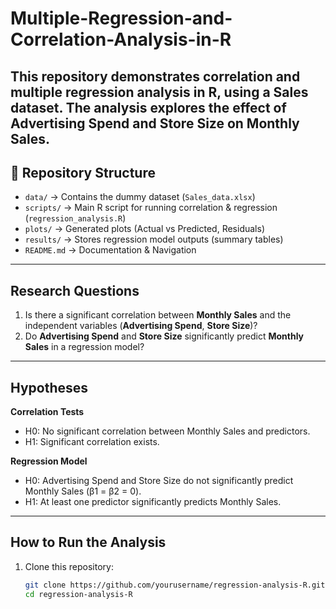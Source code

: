 # Multiple-Regression-and-Correlation-Analysis-in-R
This repository demonstrates correlation and multiple regression analysis in R, using a Sales dataset.   The analysis explores the effect of Advertising Spend and Store Size on Monthly Sales.  
---

## 📂 Repository Structure

- `data/` → Contains the dummy dataset (`Sales_data.xlsx`)  
- `scripts/` → Main R script for running correlation & regression (`regression_analysis.R`)  
- `plots/` → Generated plots (Actual vs Predicted, Residuals)  
- `results/` → Stores regression model outputs (summary tables)  
- `README.md` → Documentation & Navigation  

---

## Research Questions

1. Is there a significant correlation between **Monthly Sales** and the independent variables (**Advertising Spend**, **Store Size**)?  
2. Do **Advertising Spend** and **Store Size** significantly predict **Monthly Sales** in a regression model?  

---

## Hypotheses

**Correlation Tests**  
- H0: No significant correlation between Monthly Sales and predictors.  
- H1: Significant correlation exists.  

**Regression Model**  
- H0: Advertising Spend and Store Size do not significantly predict Monthly Sales (β1 = β2 = 0).  
- H1: At least one predictor significantly predicts Monthly Sales.  

---

## How to Run the Analysis

1. Clone this repository:
   ```bash
   git clone https://github.com/yourusername/regression-analysis-R.git
   cd regression-analysis-R
